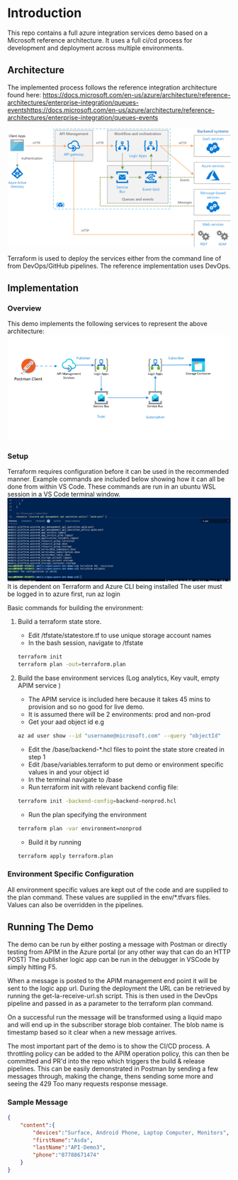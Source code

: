 # Introduction

This repo contains a full azure integration services demo based on a Microsoft reference architecture.  It uses a full ci/cd process for development and deployment across multiple environments.


## Architecture
The implemented process follows the reference integration architecture found here:
https://docs.microsoft.com/en-us/azure/architecture/reference-architectures/enterprise-integration/queues-eventshttps://docs.microsoft.com/en-us/azure/architecture/reference-architectures/enterprise-integration/queues-events

<img src="_imgs/event_arch.png" alt="Event Driven Architecture"/>
<br/>

Terraform is used to deploy the services either from the command line of from DevOps/GitHub pipelines.  The reference implementation uses DevOps.

## Implementation
### Overview
This demo implements the following services to represent the above architecture:
<img src="_imgs/demo_services.png" alt="Demo Services">

### Setup
Terraform requires configuration before it can be used in the recommended manner.  Example commands are included below showing how it can all be done from within VS Code. 
These commands are run in an ubuntu WSL session in a VS Code terminal window.
<img src="_imgs/wsl_terminal.png">
It is dependent on Terraform and Azure CLI being installed
The user must be logged in to azure first, run az login

Basic commands for building the environment:

1.  Build a terraform state store. 
    * Edit /tfstate/statestore.tf to use unique storage account names 
    * In the bash session, navigate to /tfstate
    ```bash
    terraform init    
    terraform plan -out=terraform.plan
    ```
    
2.  Build the base environment services (Log analytics, Key vault, empty APIM service )
    * The APIM service is included here because it takes 45 mins to provision and so no good for live demo.
    * It is assumed there will be 2 environments: prod and non-prod
    * Get your aad object id e.g 
    ```bash
    az ad user show --id "username@microsoft.com" --query "objectId"
    ```
    * Edit the /base/backend-*.hcl files to point the state store created in step 1
    * Edit /base/variables.terraform to put demo or environment specific values in and your object id
    * In the terminal navigate to /base
    * Run terraform init with relevant backend config file: 
    ```bash
    terraform init -backend-config=backend-nonprod.hcl
    ```
    * Run the plan specifying the environment  
    ```bash
    terraform plan -var environment=nonprod
    ```
    * Build it by running 
    ```bash
    terraform apply terraform.plan
    ```

### Environment Specific Configuration
All environment specific values are kept out of the code and are supplied to the plan command.  These values are supplied in the env/*.tfvars files.  Values can also be overridden in the pipelines.
## Running The Demo
The demo can be run by either posting a message with Postman or directly testing from APIM in the Azure portal (or any other way that can do an HTTP POST)
The publisher logic app can be run in the debugger in VSCode by simply hitting F5.

When a message is posted to the APIM management end point it will be sent to the logic app url.  During the deployment the URL can be retrieved by running the get-la-receive-url.sh script.  This is then used in the DevOps pipeline and passed in as a parameter to the terraform plan command.

On a successful run the message will be transformed using a liquid mapo and will end up in the subscriber storage blob container.  The blob name is timestamp based so it clear when a new message arrives.

The most important part of the demo is to show the CI/CD process.  A throttling policy can be added to the APIM operation policy, this can then be committed and PR'd into the repo which triggers the build & release pipelines.  This can be easily demonstrated in Postman by sending a few messages through, making the change, thens sending some more and seeing the 429 Too many requests response message.

### Sample Message
```json
{
    "content":{
        "devices":"Surface, Android Phone, Laptop Computer, Monitors",
        "firstName":"Asda",
        "lastName":"API-Demo3",
        "phone":"07788671474"
    }
}
```
    
